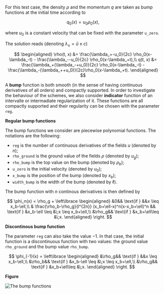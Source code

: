 For this test case, the density $\rho$ and the momentum $q$ are taken as bump functions at the initial time according to

$$
q_0(x) = u_0 \rho_0(x),
$$

where $u_0$ is a constant velocity that can be fixed with the parameter `u_zero`.

The solution reads (denoting $\lambda_\pm=\bar u\pm c$)

$$
\begin{aligned}
\rho(t, x) &= \frac{\lambda_+-u_0}{2c} \rho_0(x-\lambda_-t) - \frac{\lambda_--u_0}{2c} \rho_0(x-\lambda_+t),\\
q(t, x) &= \frac{\lambda_+(\lambda_-+u_0)}{2c} \rho_0(x-\lambda_-t) - \frac{\lambda_-(\lambda_++u_0)}{2c}\rho_0(x-\lambda_+t).
\end{aligned}
$$

A **bump** function is both smooth (in the sense of having continuous derivatives of all orders) and compactly supported.
In order to investigate the behaviour of the schemes, we also consider **indicator** function of an intervalle or intermadiate regularization of it.
These functions are all compactly supported and their regularity can be chosen with the parameter `reg`.

**Regular bump functions**

The bump functions we consider are piecewise polynomial functions.
The notations are the following:

- `reg` is the number of continuous derivatives of the fields $u$ (denoted by $n$);
- `rho_ground` is the ground value of the fields $\rho$ (denoted by $u_g$);
- `rho_bump` is the top value on the bump (denoted by $\rho_b$);
- `u_zero` is the initial velocity (denoted by $u_0$);
- `x_bump` is the position of the bump (denoted by $x_b$);
- `width_bump` is the width of the bump (denoted by $\ell$).

The bump function with $n$ continous derivatives is then defined by

$$
\phi_n(x) = \rho_g + \left\lbrace
\begin{aligned}
    &0&& \text{if } &&x \leq x_b-\ell,\\
    & \frac{\rho_b-\rho_g}{l^{2n}}
        (x_b+\ell-x)^n(x-x_b+\ell)^n && \text{if } &x_b-\ell \leq &\;x \leq x_b+\ell,\\
    &\rho_g&& \text{if } &x_b+\ell\leq &\;x.
\end{aligned}
\right.
$$

**Discontinous bump function**

The parameter `reg` can also take the value $-1$. In that case, the initial function is a discontinuous function with two values: the ground value `rho_ground` and the bump value `rho_bump`.

$$
\phi_{-1}(x) = \left\lbrace
\begin{aligned}
    &\rho_g&& \text{if } &&x \leq x_b-\ell,\\
    &\rho_b&& \text{if } &x_b-\ell \leq &\;x \leq x_b+\ell,\\
    &\rho_g&& \text{if } &x_b+\ell\leq &\;x.
\end{aligned}
\right.
$$

**Figure**

![](./hyperbolic_1D/2_advective_acoustics/image_bump.png "The bump functions")